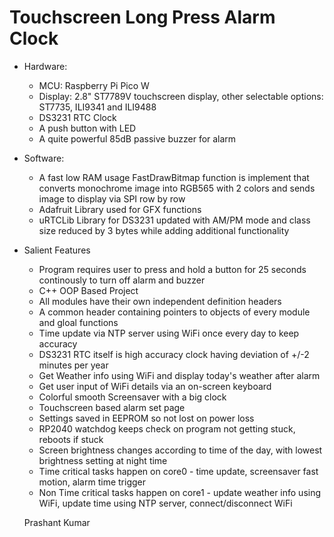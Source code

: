 # Touchscreen Long Press Alarm Clock


- Hardware:
  - MCU: Raspberry Pi Pico W
  - Display: 2.8" ST7789V touchscreen display, other selectable options: ST7735, ILI9341 and ILI9488
  - DS3231 RTC Clock
  - A push button with LED
  - A quite powerful 85dB passive buzzer for alarm


- Software:
  - A fast low RAM usage FastDrawBitmap function is implement that converts monochrome image into RGB565 with 2 colors and sends image to display via SPI row by row
  - Adafruit Library used for GFX functions
  - uRTCLib Library for DS3231 updated with AM/PM mode and class size reduced by 3 bytes while adding additional functionality


- Salient Features
  - Program requires user to press and hold a button for 25 seconds continously to turn off alarm and buzzer
  - C++ OOP Based Project
  - All modules have their own independent definition headers
  - A common header containing pointers to objects of every module and gloal functions
  - Time update via NTP server using WiFi once every day to keep accuracy
  - DS3231 RTC itself is high accuracy clock having deviation of +/-2 minutes per year
  - Get Weather info using WiFi and display today's weather after alarm
  - Get user input of WiFi details via an on-screen keyboard
  - Colorful smooth Screensaver with a big clock
  - Touchscreen based alarm set page
  - Settings saved in EEPROM so not lost on power loss
  - RP2040 watchdog keeps check on program not getting stuck, reboots if stuck
  - Screen brightness changes according to time of the day, with lowest brightness setting at night time
  - Time critical tasks happen on core0 - time update, screensaver fast motion, alarm time trigger
  - Non Time critical tasks happen on core1 - update weather info using WiFi, update time using NTP server, connect/disconnect WiFi


  Prashant Kumar